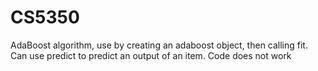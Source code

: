 # CS5350
AdaBoost algorithm, use by creating an adaboost object, then calling fit.
Can use predict to predict an output of an item.
Code does not work